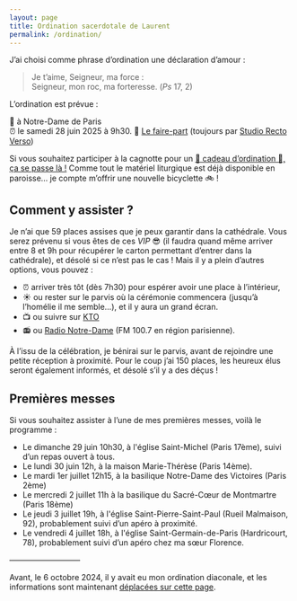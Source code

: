 ```yaml
---
layout: page
title: Ordination sacerdotale de Laurent
permalink: /ordination/
--- 
```


J’ai choisi comme phrase d’ordination une déclaration d’amour :

> Je t’aime, Seigneur, ma force :  
> Seigneur, mon roc, ma forteresse. (*Ps* 17, 2)

L’ordination est prévue :

💒 à Notre-Dame de Paris  
⏰ le samedi 28 juin 2025 à 9h30.
🎫 [Le faire-part](https://ghirardotti.fr/images/faire-part-ordination-sacerdotale.pdf) (toujours par [Studio Recto Verso](https://rectoverso.studio))

Si vous souhaitez participer à la cagnotte pour un [🎁 cadeau d’ordination 🎁, ça se passe là !](https://www.cotizup.com/ordination-sacerdotale) Comme tout le matériel liturgique est déjà disponible en paroisse… je compte m’offrir une nouvelle bicyclette 🚲 !

## Comment y assister ?

Je n’ai que 59 places assises que je peux garantir dans la cathédrale. Vous serez prévenu si vous êtes de ces *VIP* 😎 (il faudra quand même arriver entre 8 et 9h pour récupérer le carton permettant d’entrer dans la cathédrale), et désolé si ce n’est pas le cas ! Mais il y a plein d’autres options, vous pouvez : 
- ⏰ arriver très tôt (dès 7h30) pour espérer avoir une place à l’intérieur, 
- ☀️ ou rester sur le parvis où la cérémonie commencera (jusqu’à l’homélie il me semble…), et il y aura un grand écran.
- 📺 ou suivre sur [KTO](https://www.ktotv.com) 
- 📻 ou [Radio Notre-Dame](https://radionotredame.net) (FM 100.7 en région parisienne).

À l’issu de la célébration, je bénirai sur le parvis, avant de rejoindre une petite réception à proximité. Pour le coup j’ai 150 places, les heureux élus seront également informés, et désolé s’il y a des déçus !

## Premières messes

Si vous souhaitez assister à l’une de mes premières messes, voilà le programme :
- Le dimanche 29 juin 10h30, à l'église Saint-Michel (Paris 17ème), suivi d’un repas ouvert à tous.
- Le lundi 30 juin 12h, à la maison Marie-Thérèse (Paris 14ème).
- Le mardi 1er juillet 12h15, à la basilique Notre-Dame des Victoires (Paris 2ème)
- Le mercredi 2 juillet 11h à la basilique du Sacré-Cœur de Montmartre (Paris 18ème)
- Le jeudi 3 juillet 19h, à l'église Saint-Pierre-Saint-Paul (Rueil Malmaison, 92), probablement suivi d’un apéro à proximité.
- Le vendredi 4 juillet 18h, à l'église Saint-Germain-de-Paris (Hardricourt, 78), probablement suivi d’un apéro chez ma sœur Florence.

—————————

Avant, le 6 octobre 2024, il y avait eu mon ordination diaconale, et les informations sont maintenant [déplacées sur cette page](/ordination/diaconale).


